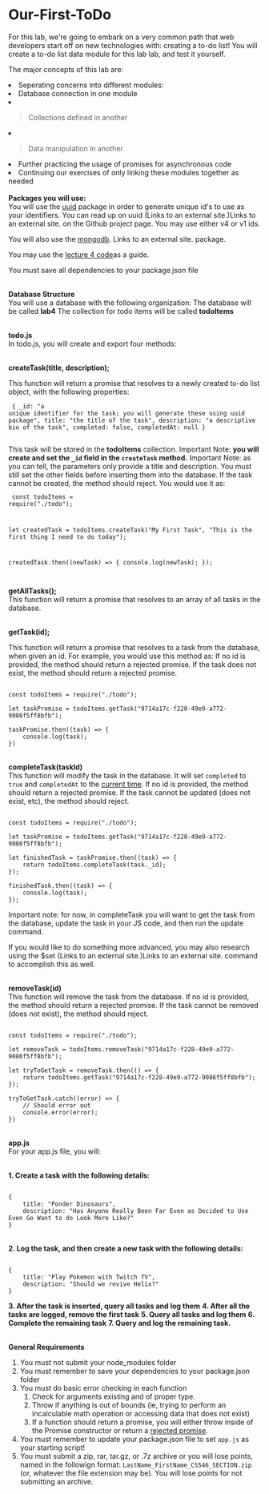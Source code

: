 # Our-First-ToDo

For this lab, we're going to embark on a very common path that web developers start off on new technologies with: creating a to-do list! You will create a to-do list data module for this lab lab, and test it yourself.

The major concepts of this lab are:

<li>Seperating concerns into different modules:</li>
<li>Database connection in one module</li>
<li><blockquote>Collections defined in another</blockquote></li>
<li><blockquote>Data manipulation in another</blockquote></li>
<li>Further practicing the usage of promises for asynchronous code</li>
<li>Continuing our exercises of only linking these modules together as needed</li>
<br><strong>Packages you will use:</strong></br>
You will use the <a href="https://www.npmjs.com/package/uuid">uuid</a> package in order to generate unique id's to use as your identifiers. You can read up on uuid (Links to an external site.)Links to an external site. on the Github project page. You may use either v4 or v1 ids.

You will also use the <a href="https://mongodb.github.io/node-mongodb-native/">mongodb</a>. Links to an external site. package.

You may use the <a href="https://github.com/Stevens-CS546/CS-546-WS-Summer-1/tree/master/Lecture%20Code/lecture_04">lecture 4 code</a>as a guide.

You must save all dependencies to your package.json file

<br><strong>Database Structure</strong></br>
You will use a database with the following organization:
The database will be called <strong>lab4</strong>
The collection for todo items will be called <strong>todoItems</strong>

<br><strong>todo.js</strong></br>
In todo.js, you will create and export four methods:

<br><strong>createTask(title, description);</strong></br>

This function will return a promise that resolves to a newly created to-do list object, with the following properties:
<code><pre>
{
    _id: "a unique identifier for the task; you will generate these using uuid package",
    title: "the title of the task",
    description: "a descriptive bio of the task",
    completed: false,
    completedAt: null
}   
</pre></code>
This task will be stored in the <strong>todoItems</strong> collection.
Important Note: <strong>you will create and set the <code>_id</code> field in the <code>createTask</code> method.</strong>
Important Note: as you can tell, the parameters only provide a title and description. You must still set the other fields before inserting them into the database.
If the task cannot be created, the method should reject.
You would use it as:
<code><pre>
const todoItems = require("./todo");

let createdTask = todoItems.createTask("My First Task", "This is the first thing I need to do today");

createdTask.then((newTask) => {
    console.log(newTask);
});
</pre></code>
<br><strong>getAllTasks();</strong></br>
This function will return a promise that resolves to an array of all tasks in the database.

<br><strong>getTask(id);</strong></br>

This function will return a promise that resolves to a task from the database, when given an id. For example, you would use this method as:
If no id is provided, the method should return a rejected promise.
If the task does not exist, the method should return a rejected promise.
<pre><code>
const todoItems = require("./todo");

let taskPromise = todoItems.getTask("9714a17c-f228-49e9-a772-9086f5ff8bfb");

taskPromise.then((task) => {
    console.log(task);
})
</code></pre>

<br><strong>completeTask(taskId)</strong></br>
This function will modify the task in the database. It will set <code>completed</code> to <code>true</code> and <code>completedAt</code> to the <a href="https://developer.mozilla.org/en-US/docs/Web/JavaScript/Reference/Global_Objects/Date">current time</a>.
If no id is provided, the method should return a rejected promise.
If the task cannot be updated (does not exist, etc), the method should reject.
<pre><code>
const todoItems = require("./todo");

let taskPromise = todoItems.getTask("9714a17c-f228-49e9-a772-9086f5ff8bfb");

let finishedTask = taskPromise.then((task) => {    
    return todoItems.completeTask(task._id);    
});

finishedTask.then((task) => {
    console.log(task);
});
</code></pre>

Important note: for now, in completeTask you will want to get the task from the database, update the task in your JS code, and then run the update command.

If you would like to do something more advanced, you may also research using the $set (Links to an external site.)Links to an external site. command to accomplish this as well.

<br><strong>removeTask(id)</strong></br>
This function will remove the task from the database.
If no id is provided, the method should return a rejected promise.
If the task cannot be removed (does not exist), the method should reject.
<pre><code>
const todoItems = require("./todo");

let removeTask = todoItems.removeTask("9714a17c-f228-49e9-a772-9086f5ff8bfb");

let tryToGetTask = removeTask.then(() => {
    return todoItems.getTask("9714a17c-f228-49e9-a772-9086f5ff8bfb");
});

tryToGetTask.catch((error) => {
    // Should error out
    console.error(error);
})
</code></pre>

<br><strong>app.js</strong></br>
For your app.js file, you will:

<br><strong>1. Create a task with the following details:</strong></br>
<pre><code>
{
    title: "Ponder Dinosaurs",
    description: "Has Anyone Really Been Far Even as Decided to Use Even Go Want to do Look More Like?"
}
</code></pre>
<br><strong>2. Log the task, and then create a new task with the following details:</strong></br>
<pre><code>
{
    title: "Play Pokemon with Twitch TV",
    description: "Should we revive Helix?"
}
</code></pre>
<strong>3. After the task is inserted, query all tasks and log them</strong>
<strong>4. After all the tasks are logged, remove the first task</strong>
<strong>5. Query all tasks and log them</strong>
<strong>6. Complete the remaining task</strong>
<strong>7. Query and log the remaining task.</strong>

<br><strong>General Requirements</strong></br>
1. You must not submit your node_modules folder
2. You must remember to save your dependencies to your package.json folder
3. You must do basic error checking in each function
    1. Check for arguments existing and of proper type.
    2. Throw if anything is out of bounds (ie, trying to perform an incalculable math operation or accessing data that does        not exist)
    3. If a function should return a promise, you will either throw inside of the Promise constructor or return a <a href="https://developer.mozilla.org/en-US/docs/Web/JavaScript/Reference/Global_Objects/Promise/reject">rejected promise</a>.
4. You must remember to update your package.json file to set <code>app.js</code> as your starting script!
5. You must submit a zip, rar, tar.gz, or .7z archive or you will lose points, named in the followign format: <code>LastName_FirstName_CS546_SECTION.zip</code> (or, whatever the file extension may be). You will lose points for not submitting an archive.
